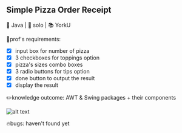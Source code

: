 ## Simple Pizza Order Receipt
🧰 Java | 🤝 solo | 📚 YorkU

📑prof's requirements:
- [x] input box for number of pizza
- [x] 3 checkboxes for toppings option
- [x] pizza's sizes combo boxes
- [x] 3 radio buttons for tips option
- [x] done button to output the result
- [x] display the result

✏️knowledge outcome: AWT & Swing packages + their components

![alt text](https://github.com/phganh/pizzaOrderReceipt-Java/blob/main/a.PNG?raw=true)

🔥bugs: haven't found yet
